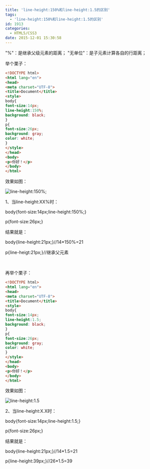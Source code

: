 ```yaml
---
title: 'line-height:150%和line-height:1.5的区别'
tags:
  - 'line-height:150%和line-height:1.5的区别'
id: 1913
categories:
  - HTML5/CSS3
date: 2015-12-01 15:30:58
---
```


"%"：是继承父级元素的距离；
"无单位"：是子元素计算各自的行距离；

举个栗子：
```html
<!DOCTYPE html>
<html lang="en">
<head>
<meta charset="UTF-8">
<title>Document</title>
<style>
body{
font-size:14px;
line-height:150%;
background: black;
}
p{
font-size:26px;
background: gray;
color: white;
}
</style>
</head>
<body>
<p>你好！</p>
</body>
</html>
```
效果如图：

![line-height:150%;](http://www.npm8.com/wp-content/uploads/2015/12/1.png)

1、当line-height:XX%时：

body{font-size:14px;line-height:150%;}

p{font-size:26px;}

结果就是：

body{line-height:21px;}//14*150%=21

p{line-heigt:21px;}//继承父元素

&nbsp;

再举个栗子：
```html
<!DOCTYPE html>
<html lang="en">
<head>
<meta charset="UTF-8">
<title>Document</title>
<style>
body{
font-size:14px;
line-height:1.5;
background: black;
}
p{
font-size:26px;
background: gray;
color: white;
}
</style>
</head>
<body>
<p>你好！</p>
</body>
</html>
```
效果如图：

![line-height:1.5](http://www.npm8.com/wp-content/uploads/2015/12/2.png)

2、当line-height:X.X时：

body{font-size:14px;line-height:1.5;}

p{font-size:26px;}

结果就是：

body{line-height:21px;}//14*1.5=21

p{line-height:39px;}//26*1.5=39
